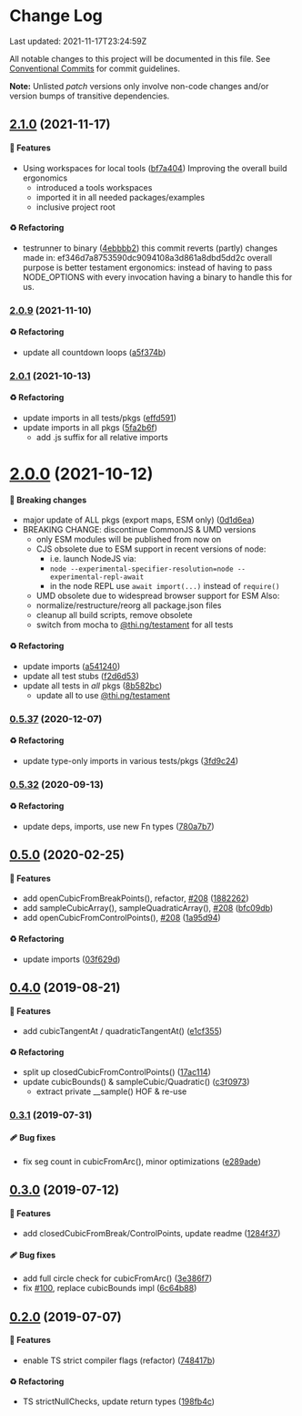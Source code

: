 # Change Log

Last updated: 2021-11-17T23:24:59Z

All notable changes to this project will be documented in this file.
See [Conventional Commits](https://conventionalcommits.org/) for commit guidelines.

**Note:** Unlisted _patch_ versions only involve non-code changes and/or
version bumps of transitive dependencies.

## [2.1.0](https://github.com/thi-ng/umbrella/tree/@thi.ng/geom-splines@2.1.0) (2021-11-17)

#### 🚀 Features

- Using workspaces for local tools ([bf7a404](https://github.com/thi-ng/umbrella/commit/bf7a404))
  Improving the overall build ergonomics
  - introduced a tools workspaces
  - imported it in all needed packages/examples
  - inclusive project root

#### ♻️ Refactoring

- testrunner to binary ([4ebbbb2](https://github.com/thi-ng/umbrella/commit/4ebbbb2))
  this commit reverts (partly) changes made in:
  ef346d7a8753590dc9094108a3d861a8dbd5dd2c
  overall purpose is better testament ergonomics:
  instead of having to pass NODE_OPTIONS with every invocation
  having a binary to handle this for us.

### [2.0.9](https://github.com/thi-ng/umbrella/tree/@thi.ng/geom-splines@2.0.9) (2021-11-10)

#### ♻️ Refactoring

- update all countdown loops ([a5f374b](https://github.com/thi-ng/umbrella/commit/a5f374b))

### [2.0.1](https://github.com/thi-ng/umbrella/tree/@thi.ng/geom-splines@2.0.1) (2021-10-13)

#### ♻️ Refactoring

- update imports in all tests/pkgs ([effd591](https://github.com/thi-ng/umbrella/commit/effd591))
- update imports in all pkgs ([5fa2b6f](https://github.com/thi-ng/umbrella/commit/5fa2b6f))
  - add .js suffix for all relative imports

# [2.0.0](https://github.com/thi-ng/umbrella/tree/@thi.ng/geom-splines@2.0.0) (2021-10-12)

#### 🛑 Breaking changes

- major update of ALL pkgs (export maps, ESM only) ([0d1d6ea](https://github.com/thi-ng/umbrella/commit/0d1d6ea))
- BREAKING CHANGE: discontinue CommonJS & UMD versions
  - only ESM modules will be published from now on
  - CJS obsolete due to ESM support in recent versions of node:
    - i.e. launch NodeJS via:
    - `node --experimental-specifier-resolution=node --experimental-repl-await`
    - in the node REPL use `await import(...)` instead of `require()`
  - UMD obsolete due to widespread browser support for ESM
  Also:
  - normalize/restructure/reorg all package.json files
  - cleanup all build scripts, remove obsolete
  - switch from mocha to [@thi.ng/testament](https://github.com/thi-ng/umbrella/tree/main/packages/testament) for all tests

#### ♻️ Refactoring

- update imports ([a541240](https://github.com/thi-ng/umbrella/commit/a541240))
- update all test stubs ([f2d6d53](https://github.com/thi-ng/umbrella/commit/f2d6d53))
- update all tests in _all_ pkgs ([8b582bc](https://github.com/thi-ng/umbrella/commit/8b582bc))
  - update all to use [@thi.ng/testament](https://github.com/thi-ng/umbrella/tree/main/packages/testament)

### [0.5.37](https://github.com/thi-ng/umbrella/tree/@thi.ng/geom-splines@0.5.37) (2020-12-07)

#### ♻️ Refactoring

- update type-only imports in various tests/pkgs ([3fd9c24](https://github.com/thi-ng/umbrella/commit/3fd9c24))

### [0.5.32](https://github.com/thi-ng/umbrella/tree/@thi.ng/geom-splines@0.5.32) (2020-09-13)

#### ♻️ Refactoring

- update deps, imports, use new Fn types ([780a7b7](https://github.com/thi-ng/umbrella/commit/780a7b7))

## [0.5.0](https://github.com/thi-ng/umbrella/tree/@thi.ng/geom-splines@0.5.0) (2020-02-25)

#### 🚀 Features

- add openCubicFromBreakPoints(), refactor, [#208](https://github.com/thi-ng/umbrella/issues/208) ([1882262](https://github.com/thi-ng/umbrella/commit/1882262))
- add sampleCubicArray(), sampleQuadraticArray(), [#208](https://github.com/thi-ng/umbrella/issues/208) ([bfc09db](https://github.com/thi-ng/umbrella/commit/bfc09db))
- add openCubicFromControlPoints(), [#208](https://github.com/thi-ng/umbrella/issues/208) ([1a95d94](https://github.com/thi-ng/umbrella/commit/1a95d94))

#### ♻️ Refactoring

- update imports ([03f629d](https://github.com/thi-ng/umbrella/commit/03f629d))

## [0.4.0](https://github.com/thi-ng/umbrella/tree/@thi.ng/geom-splines@0.4.0) (2019-08-21)

#### 🚀 Features

- add cubicTangentAt / quadraticTangentAt() ([e1cf355](https://github.com/thi-ng/umbrella/commit/e1cf355))

#### ♻️ Refactoring

- split up closedCubicFromControlPoints() ([17ac114](https://github.com/thi-ng/umbrella/commit/17ac114))
- update cubicBounds() & sampleCubic/Quadratic() ([c3f0973](https://github.com/thi-ng/umbrella/commit/c3f0973))
  - extract private __sample() HOF & re-use

### [0.3.1](https://github.com/thi-ng/umbrella/tree/@thi.ng/geom-splines@0.3.1) (2019-07-31)

#### 🩹 Bug fixes

- fix seg count in cubicFromArc(), minor optimizations ([e289ade](https://github.com/thi-ng/umbrella/commit/e289ade))

## [0.3.0](https://github.com/thi-ng/umbrella/tree/@thi.ng/geom-splines@0.3.0) (2019-07-12)

#### 🚀 Features

- add closedCubicFromBreak/ControlPoints, update readme ([1284f37](https://github.com/thi-ng/umbrella/commit/1284f37))

#### 🩹 Bug fixes

- add full circle check for cubicFromArc() ([3e386f7](https://github.com/thi-ng/umbrella/commit/3e386f7))
- fix [#100](https://github.com/thi-ng/umbrella/issues/100), replace cubicBounds impl ([6c64b88](https://github.com/thi-ng/umbrella/commit/6c64b88))

## [0.2.0](https://github.com/thi-ng/umbrella/tree/@thi.ng/geom-splines@0.2.0) (2019-07-07)

#### 🚀 Features

- enable TS strict compiler flags (refactor) ([748417b](https://github.com/thi-ng/umbrella/commit/748417b))

#### ♻️ Refactoring

- TS strictNullChecks, update return types ([198fb4c](https://github.com/thi-ng/umbrella/commit/198fb4c))
